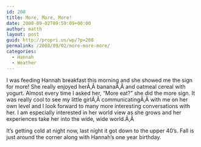 ```yaml
---
id: 208
title: More, More, More!
date: 2008-09-02T09:59:09+00:00
author: matth
layout: post
guid: http://propri.us/wp/?p=208
permalink: /2008/09/02/more-more-more/
categories:
  - Hannah
  - Weather
---
```

I was feeding Hannah breakfast this morning and she showed me the sign for more! She really enjoyed herÃ‚Â bananaÃ‚Â and oatmeal cereal with yogurt. Almost every time I asked her, &#8220;More eat?&#8221; she did the more sign. It was really cool to see my little girlÃ‚Â communicatingÃ‚Â with me on her own level and I look forward to many more interesting conversations with her. I am especially interested in her world view as she grows and her experiences take her into the wide, wide world.Ã‚Â 

It&#8217;s getting cold at night now, last night it got down to the upper 40&#8217;s. Fall is just around the corner along with Hannah&#8217;s one year birthday.